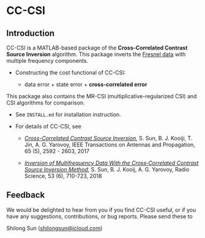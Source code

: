 CC-CSI
======

Introduction
------------

CC-CSI is a MATLAB-based package of the **Cross-Correlated Contrast Source Inversion** algorithm. This package inverts the [Fresnel data](http://www.fresnel.fr/3Ddatabase/) with multiple frequency components. 

- Constructing the cost functional of CC-CSI:

	- data error + state error + **cross-correlated error**

This package also contains the MR-CSI (multiplicative-regularized CSI) and CSI algorithms for comparison.

- See `INSTALL.md` for installation instruction.

- For details of CC-CSI, see

	- [*Cross-Correlated Contrast Source Inversion*](https://ieeexplore.ieee.org/stamp/stamp.jsp?arnumber=7862846), S. Sun, B. J. Kooiji, T. Jin, A. G. Yarovoy, IEEE Transactions on Antennas and Propagation, 65 (5), 2592 - 2603, 2017

	- [*Inversion of Multifrequency Data With the Cross‐Correlated Contrast Source Inversion Method*](https://agupubs.onlinelibrary.wiley.com/doi/pdf/10.1029/2017RS006505), S. Sun, B. J. Kooij, A. G. Yarovoy, Radio Science, 53 (6), 710-723, 2018


Feedback
--------
We would be delighted to hear from you if you find CC-CSI useful, or if you have any suggestions, contributions, or bug reports. Please send these to

Shilong Sun (shilongsun@icloud.com)



